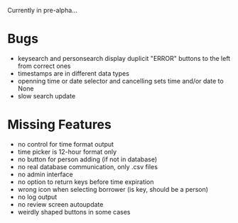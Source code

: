 Currently in pre-alpha...

# Bugs
- keysearch and personsearch display duplicit "ERROR" buttons to the left from correct ones
- timestamps are in different data types
- openning time or date selector and cancelling sets time and/or date to None
- slow search update

# Missing Features
- no control for time format output
- time picker is 12-hour format only
- no button for person adding (if not in database)
- no real database communication, only .csv files
- no admin interface
- no option to return keys before time expiration
- wrong icon when selecting borrower (is key, should be a person)
- no log output
- no review screen autoupdate
- weirdly shaped buttons in some cases